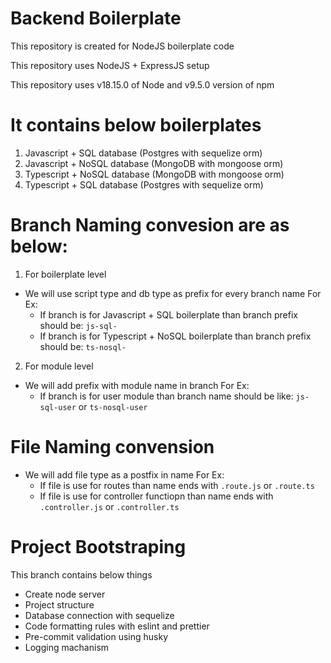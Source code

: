 # Backend Boilerplate

This repository is created for NodeJS boilerplate code

This repository uses NodeJS + ExpressJS setup

This repository uses v18.15.0 of Node and v9.5.0 version of npm

# It contains below boilerplates

1. Javascript + SQL database (Postgres with sequelize orm)
2. Javascript + NoSQL database (MongoDB with mongoose orm)
3. Typescript + NoSQL database (MongoDB with mongoose orm)
4. Typescript + SQL database (Postgres with sequelize orm)

# Branch Naming convesion are as below:

1. For boilerplate level

- We will use script type and db type as prefix for every branch name
  For Ex:
  - If branch is for Javascript + SQL boilerplate than branch prefix should be: `js-sql-`
  - If branch is for Typescript + NoSQL boilerplate than branch prefix should be: `ts-nosql-`

2. For module level

- We will add prefix with module name in branch
  For Ex:
  - If branch is for user module than branch name should be like: `js-sql-user` or `ts-nosql-user`

# File Naming convension

- We will add file type as a postfix in name
  For Ex:
  - If file is use for routes than name ends with `.route.js` or `.route.ts`
  - If file is use for controller functiopn than name ends with `.controller.js` or `.controller.ts`

# Project Bootstraping

This branch contains below things
- Create node server
- Project structure
- Database connection with sequelize
- Code formatting rules with eslint and prettier
- Pre-commit validation using husky
- Logging machanism

